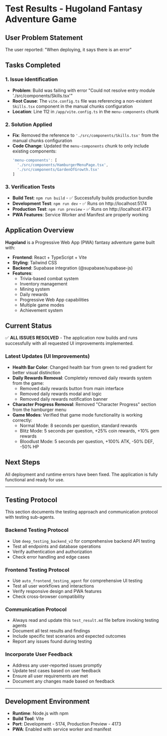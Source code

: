 # Test Results - Hugoland Fantasy Adventure Game

## User Problem Statement
The user reported: "When deploying, it says there is an error"

## Tasks Completed

### 1. Issue Identification
- **Problem**: Build was failing with error "Could not resolve entry module './src/components/Skills.tsx'"
- **Root Cause**: The `vite.config.ts` file was referencing a non-existent `Skills.tsx` component in the manual chunks configuration
- **Location**: Line 112 in `/app/vite.config.ts` in the `menu-components` chunk

### 2. Solution Applied
- **Fix**: Removed the reference to `'./src/components/Skills.tsx'` from the manual chunks configuration
- **Code Change**: Updated the `menu-components` chunk to only include existing components:
  ```typescript
  'menu-components': [
    './src/components/HamburgerMenuPage.tsx',
    './src/components/GardenOfGrowth.tsx'
  ]
  ```

### 3. Verification Tests
- **Build Test**: `npm run build` - ✅ Successfully builds production bundle
- **Development Test**: `npm run dev` - ✅ Runs on http://localhost:5174
- **Production Test**: `npm run preview` - ✅ Runs on http://localhost:4173
- **PWA Features**: Service Worker and Manifest are properly working

## Application Overview

**Hugoland** is a Progressive Web App (PWA) fantasy adventure game built with:
- **Frontend**: React + TypeScript + Vite
- **Styling**: Tailwind CSS
- **Backend**: Supabase integration (@supabase/supabase-js)
- **Features**: 
  - Trivia-based combat system
  - Inventory management
  - Mining system
  - Daily rewards
  - Progressive Web App capabilities
  - Multiple game modes
  - Achievement system

## Current Status
✅ **ALL ISSUES RESOLVED** - The application now builds and runs successfully with all requested UI improvements implemented.

### Latest Updates (UI Improvements)
- **Health Bar Color**: Changed health bar from green to red gradient for better visual distinction
- **Daily Rewards Removal**: Completely removed daily rewards system from the game:
  - Removed daily rewards button from main interface
  - Removed daily rewards modal and logic
  - Removed daily rewards notification banner
- **Character Progress Removal**: Removed "Character Progress" section from the hamburger menu
- **Game Modes**: Verified that game mode functionality is working correctly:
  - Normal Mode: 8 seconds per question, standard rewards
  - Blitz Mode: 5 seconds per question, +25% coin rewards, +10% gem rewards  
  - Bloodlust Mode: 5 seconds per question, +100% ATK, -50% DEF, -50% HP

## Next Steps
All deployment and runtime errors have been fixed. The application is fully functional and ready for use.

---

## Testing Protocol
This section documents the testing approach and communication protocol with testing sub-agents.

### Backend Testing Protocol
- Use `deep_testing_backend_v2` for comprehensive backend API testing
- Test all endpoints and database operations
- Verify authentication and authorization
- Check error handling and edge cases

### Frontend Testing Protocol  
- Use `auto_frontend_testing_agent` for comprehensive UI testing
- Test all user workflows and interactions
- Verify responsive design and PWA features
- Check cross-browser compatibility

### Communication Protocol
- Always read and update this `test_result.md` file before invoking testing agents
- Document all test results and findings
- Include specific test scenarios and expected outcomes
- Report any issues found during testing

### Incorporate User Feedback
- Address any user-reported issues promptly
- Update test cases based on user feedback
- Ensure all user requirements are met
- Document any changes made based on feedback

---

## Development Environment
- **Runtime**: Node.js with npm
- **Build Tool**: Vite
- **Port**: Development - 5174, Production Preview - 4173
- **PWA**: Enabled with service worker and manifest